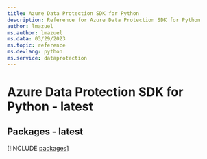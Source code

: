 ```yaml
---
title: Azure Data Protection SDK for Python
description: Reference for Azure Data Protection SDK for Python
author: lmazuel
ms.author: lmazuel
ms.data: 03/29/2023
ms.topic: reference
ms.devlang: python
ms.service: dataprotection
---
```

# Azure Data Protection SDK for Python - latest
## Packages - latest
[!INCLUDE [packages](data-protection-index.md)]